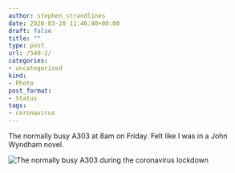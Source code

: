 ```yaml
---
author: stephen_strandlines
date: 2020-03-28 11:46:40+00:00
draft: false
title: ""
type: post
url: /549-2/
categories:
- uncategorised
kind:
- Photo
post_format:
- Status
tags:
- coronavirus
---
```


The normally busy A303 at 8am on Friday. Felt like I was in a John Wyndham novel.

![The normally busy A303 during the coronavirus lockdown](https://strandlines.blog/wp-content/uploads/2020/03/IMG_2877-2-1024x1024.jpg)

